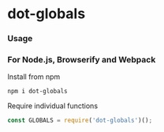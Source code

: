 # dot-globals

### Usage

### For Node.js, Browserify and Webpack

Install from npm

    npm i dot-globals

Require individual functions

```javascript
const GLOBALS = require('dot-globals')();
```
